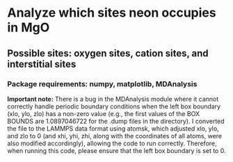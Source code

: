 # Analyze which sites neon occupies in MgO

## Possible sites: oxygen sites, cation sites, and interstitial sites
### Package requirements: numpy, matplotlib, MDAnalysis

**Important note:** There is a bug in the MDAnalysis module where it cannot correctly handle periodic boundary conditions when the left box boundary (xlo, ylo, zlo) has a non-zero value (e.g., the first values of the BOX BOUNDS are 1.0897046722 for the .dump files in the directory). I converted the file to the LAMMPS data format using atomsk, which adjusted xlo, ylo, and zlo to 0 (and xhi, yhi, zhi, along with the coordinates of all atoms, were also modified accordingly), allowing the code to run correctly. Therefore, when running this code, please ensure that the left box boundary is set to 0.